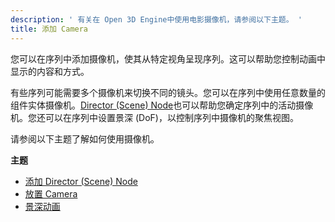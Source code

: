 ```yaml
---
description: ' 有关在 Open 3D Engine中使用电影摄像机，请参阅以下主题。 '
title: 添加 Camera
---
```


您可以在序列中添加摄像机，使其从特定视角呈现序列。这可以帮助您控制动画中显示的内容和方式。

有些序列可能需要多个摄像机来切换不同的镜头。您可以在序列中使用任意数量的组件实体摄像机。[Director (Scene) Node](/docs/user-guide/visualization/cinematics/track-view/nodes-director/)也可以帮助您确定序列中的活动摄像机。您还可以在序列中设置景深 (DoF)，以控制序列中摄像机的聚焦视图。

请参阅以下主题了解如何使用摄像机。

**主题**
+ [添加 Director (Scene) Node](/docs/user-guide/visualization/cinematics/adding-a-director-scene-node/)
+ [放置 Camera](/docs/user-guide/visualization/cinematics/cameras-positioning-blending/)
+ [景深动画](/docs/user-guide/visualization/cinematics/cameras-focus/)
